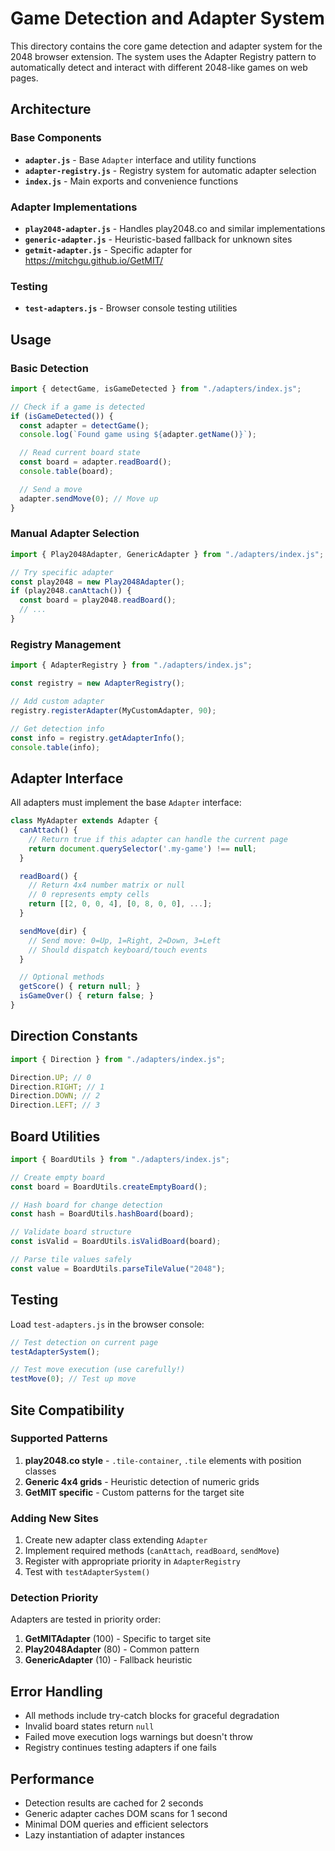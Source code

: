 # Game Detection and Adapter System

This directory contains the core game detection and adapter system for the 2048 browser extension. The system uses the Adapter Registry pattern to automatically detect and interact with different 2048-like games on web pages.

## Architecture

### Base Components

- **`adapter.js`** - Base `Adapter` interface and utility functions
- **`adapter-registry.js`** - Registry system for automatic adapter selection
- **`index.js`** - Main exports and convenience functions

### Adapter Implementations

- **`play2048-adapter.js`** - Handles play2048.co and similar implementations
- **`generic-adapter.js`** - Heuristic-based fallback for unknown sites
- **`getmit-adapter.js`** - Specific adapter for https://mitchgu.github.io/GetMIT/

### Testing

- **`test-adapters.js`** - Browser console testing utilities

## Usage

### Basic Detection

```javascript
import { detectGame, isGameDetected } from "./adapters/index.js";

// Check if a game is detected
if (isGameDetected()) {
  const adapter = detectGame();
  console.log(`Found game using ${adapter.getName()}`);

  // Read current board state
  const board = adapter.readBoard();
  console.table(board);

  // Send a move
  adapter.sendMove(0); // Move up
}
```

### Manual Adapter Selection

```javascript
import { Play2048Adapter, GenericAdapter } from "./adapters/index.js";

// Try specific adapter
const play2048 = new Play2048Adapter();
if (play2048.canAttach()) {
  const board = play2048.readBoard();
  // ...
}
```

### Registry Management

```javascript
import { AdapterRegistry } from "./adapters/index.js";

const registry = new AdapterRegistry();

// Add custom adapter
registry.registerAdapter(MyCustomAdapter, 90);

// Get detection info
const info = registry.getAdapterInfo();
console.table(info);
```

## Adapter Interface

All adapters must implement the base `Adapter` interface:

```javascript
class MyAdapter extends Adapter {
  canAttach() {
    // Return true if this adapter can handle the current page
    return document.querySelector('.my-game') !== null;
  }

  readBoard() {
    // Return 4x4 number matrix or null
    // 0 represents empty cells
    return [[2, 0, 0, 4], [0, 8, 0, 0], ...];
  }

  sendMove(dir) {
    // Send move: 0=Up, 1=Right, 2=Down, 3=Left
    // Should dispatch keyboard/touch events
  }

  // Optional methods
  getScore() { return null; }
  isGameOver() { return false; }
}
```

## Direction Constants

```javascript
import { Direction } from "./adapters/index.js";

Direction.UP; // 0
Direction.RIGHT; // 1
Direction.DOWN; // 2
Direction.LEFT; // 3
```

## Board Utilities

```javascript
import { BoardUtils } from "./adapters/index.js";

// Create empty board
const board = BoardUtils.createEmptyBoard();

// Hash board for change detection
const hash = BoardUtils.hashBoard(board);

// Validate board structure
const isValid = BoardUtils.isValidBoard(board);

// Parse tile values safely
const value = BoardUtils.parseTileValue("2048");
```

## Testing

Load `test-adapters.js` in the browser console:

```javascript
// Test detection on current page
testAdapterSystem();

// Test move execution (use carefully!)
testMove(0); // Test up move
```

## Site Compatibility

### Supported Patterns

1. **play2048.co style** - `.tile-container`, `.tile` elements with position classes
2. **Generic 4x4 grids** - Heuristic detection of numeric grids
3. **GetMIT specific** - Custom patterns for the target site

### Adding New Sites

1. Create new adapter class extending `Adapter`
2. Implement required methods (`canAttach`, `readBoard`, `sendMove`)
3. Register with appropriate priority in `AdapterRegistry`
4. Test with `testAdapterSystem()`

### Detection Priority

Adapters are tested in priority order:

1. **GetMITAdapter** (100) - Specific to target site
2. **Play2048Adapter** (80) - Common pattern
3. **GenericAdapter** (10) - Fallback heuristic

## Error Handling

- All methods include try-catch blocks for graceful degradation
- Invalid board states return `null`
- Failed move execution logs warnings but doesn't throw
- Registry continues testing adapters if one fails

## Performance

- Detection results are cached for 2 seconds
- Generic adapter caches DOM scans for 1 second
- Minimal DOM queries and efficient selectors
- Lazy instantiation of adapter instances
